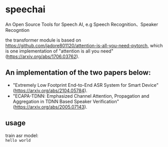 # speechai
An Open Source Tools for Speech AI, e.g Speech Recognition、Speaker Recogntion

the transformer module is based on https://github.com/jadore801120/attention-is-all-you-need-pytorch, which is one implementation of "attention is all you need" (https://arxiv.org/abs/1706.03762).



## An implementation of the two papers below:
* "Extremely Low Footprint End-to-End ASR System for Smart Device"
 (https://arxiv.org/abs/2104.05784).
* "ECAPA-TDNN: Emphasized Channel Attention, Propagation and Aggregation in TDNN Based Speaker Verification"
 (https://arxiv.org/abs/2005.07143).

## usage
train asr model:<br>
` hello world `
